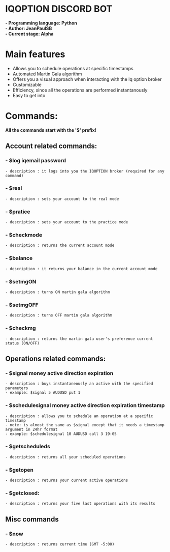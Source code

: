 # IQOPTION DISCORD BOT
**- Programming language: Python**<br>
**- Author: JeanPaulSB**<br>
**- Current stage: Alpha**
# Main features
- Allows you to schedule operations at specific timestamps
- Automated Martin Gala algorithm
- Offers you a visual approach when interacting with the Iq option broker
- Customizable 
- Efficiency, since all the operations are performed instantanously
- Easy to get into

# Commands:
**All the commands start with the '$' prefix!**

## Account related commands:
### - $log iqemail password
    - description : it logs into you the IQOPTION broker (required for any command)
### - $real
    - description : sets your account to the real mode
### - $pratice
    - description : sets your account to the practice mode
### - $checkmode
    - description : returns the current account mode
### - $balance
    - description : it returns your balance in the current account mode
### - $setmgON
    - description : turns ON martin gala algorithm
### - $setmgOFF
    - description : turns OFF martin gala algorithm
### - $checkmg 
    - description : returns the martin gala user's preference current status (ON/OFF)
## Operations related commands:
### - $signal money active direction expiration
    - description : buys instantaneously an active with the specified parameters
    - example: $signal 5 AUDUSD put 1
### - $schedulesignal money active direction expiration timestamp
    - description : allows you to schedule an operation at a specific timestamp
    - note: is almost the same as $signal except that it needs a timestamp argument in 24hr format
    - example: $schedulesignal 10 AUDUSD call 3 19:05
### - $getscheduleds
    - description : returns all your scheduled operations
### - $getopen
    - description : returns your current active operations
### - $getclosed:
    - description : returns your five last operations with its results
## Misc commands
### - $now
    - description : returns current time (GMT -5:00)

